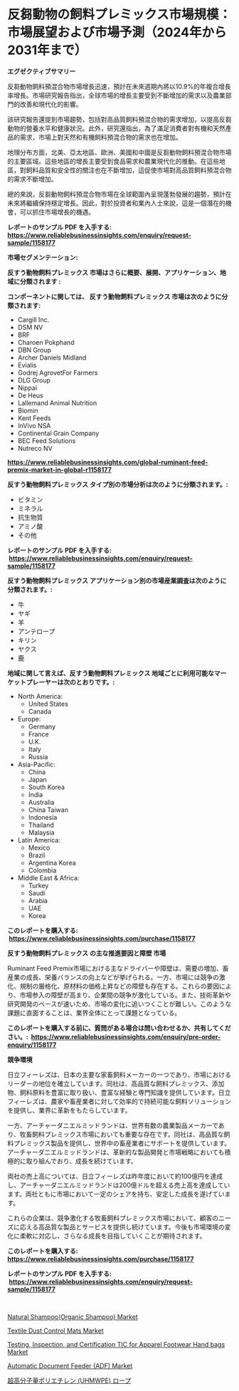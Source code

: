 <p><h1>反芻動物の飼料プレミックス市場規模：市場展望および市場予測（2024年から2031年まで）</h1></p><p><strong>エグゼクティブサマリー</strong></p>
<p><p>反芻動物飼料預混合物市場增長迅速，預計在未來週期內將以10.9%的年複合增長率增長。市場研究報告指出，全球市場的增長主要受到不斷增加的需求以及農業部門的改善和現代化的影響。</p><p>該研究報告還提到市場趨勢，包括對高品質飼料預混合物的需求增加，以提高反芻動物的營養水平和健康狀況。此外，研究還指出，為了滿足消費者對有機和天然產品的需求，市場上對天然和有機飼料預混合物的需求也在增加。</p><p>地理分布方面，北美、亞太地區、歐洲、美國和中國是反芻動物飼料預混合物市場的主要區域。這些地區的增長主要受到食品需求和農業現代化的推動。在這些地區，對飼料品質和安全性的關注也在不斷增加，這促使市場對高品質飼料預混合物的需求不斷增加。</p><p>總的來說，反芻動物飼料預混合物市場在全球範圍內呈現蓬勃發展的趨勢，預計在未來將繼續保持穩定增長。因此，對於投資者和業內人士來說，這是一個潛在的機會，可以抓住市場增長的機遇。</p></p>
<p><strong>レポートのサンプル PDF を入手する: <a href="https://www.reliablebusinessinsights.com/enquiry/request-sample/1158177">https://www.reliablebusinessinsights.com/enquiry/request-sample/1158177</a></strong></p>
<p><strong>市場セグメンテーション:</strong></p>
<p><strong> 反すう動物飼料プレミックス 市場はさらに概要、展開、アプリケーション、地域に分類されます :</strong></p>
<p><strong>コンポーネントに関しては、 反すう動物飼料プレミックス 市場は次のように分類されます: &nbsp;</strong></p>
<p><ul><li>Cargill Inc.</li><li>DSM NV</li><li>BRF</li><li>Charoen Pokphand</li><li>DBN Group</li><li>Archer Daniels Midland</li><li>Evialis</li><li>Godrej AgrovetFor Farmers</li><li>DLG Group</li><li>Nippai</li><li>De Heus</li><li>Lallemand Animal Nutrition</li><li>Biomin</li><li>Kent Feeds</li><li>InVivo NSA</li><li>Continental Grain Company</li><li>BEC Feed Solutions</li><li>Nutreco NV</li></ul></p>
<p><strong><a href="https://www.reliablebusinessinsights.com/global-ruminant-feed-premix-market-in-global-r1158177">https://www.reliablebusinessinsights.com/global-ruminant-feed-premix-market-in-global-r1158177</a></strong></p>
<p><strong> 反すう動物飼料プレミックス タイプ別の市場分析は次のように分類されます。:</strong></p>
<p><ul><li>ビタミン</li><li>ミネラル</li><li>抗生物質</li><li>アミノ酸</li><li>その他</li></ul></p>
<p><strong>レポートのサンプル PDF を入手する: &nbsp;<a href="https://www.reliablebusinessinsights.com/enquiry/request-sample/1158177">https://www.reliablebusinessinsights.com/enquiry/request-sample/1158177</a></strong></p>
<p><strong> 反すう動物飼料プレミックス アプリケーション別の市場産業調査は次のように分類されます。:</strong></p>
<p><ul><li>牛</li><li>ヤギ</li><li>羊</li><li>アンテロープ</li><li>キリン</li><li>ヤクス</li><li>鹿</li></ul></p>
<p><strong>地域に関して言えば、反すう動物飼料プレミックス 地域ごとに利用可能なマーケットプレーヤーは次のとおりです。:</strong></p>
<p><ul>
    <li>
        North America:
        <ul>
            <li>United States</li>
            <li>Canada</li>
        </ul>
    </li>
    <li>
        Europe:
        <ul>
            <li>Germany</li>
            <li>France</li>
            <li>U.K.</li>
            <li>Italy</li>
            <li>Russia</li>
        </ul>
    </li>
    <li>
        Asia-Pacific:
        <ul>
            <li>China</li>
            <li>Japan</li>
            <li>South Korea</li>
            <li>India</li>
            <li>Australia</li>
            <li>China Taiwan</li>
            <li>Indonesia</li>
            <li>Thailand</li>
            <li>Malaysia</li>
        </ul>
    </li>
    <li>
        Latin America:
        <ul>
            <li>Mexico</li>
            <li>Brazil</li>
            <li>Argentina Korea</li>
            <li>Colombia</li>
        </ul>
    </li>
    <li>
        Middle East & Africa:
        <ul>
            <li>Turkey</li>
            <li>Saudi</li>
            <li>Arabia</li>
            <li>UAE</li>
            <li>Korea</li>
        </ul>
    </li>
    </ul></p>
<p><strong>このレポートを購入する: &nbsp;<a href="https://www.reliablebusinessinsights.com/purchase/1158177">https://www.reliablebusinessinsights.com/purchase/1158177</a></strong></p>
<p><strong>反すう動物飼料プレミックス の主な推進要因と障壁 市場</strong></p>
<p><p>Ruminant Feed Premix市場における主なドライバーや障壁は、需要の増加、畜産業の成長、栄養バランスの向上などが挙げられる。一方、市場には競争の激化、規制の厳格化、原材料の価格上昇などの障壁も存在する。これらの要因により、市場参入の障壁が高まり、企業間の競争が激化している。また、技術革新や研究開発のペースが速いため、市場の変化に追いつくことが難しい。このような課題に直面することは、業界全体にとって課題となっている。</p></p>
<p><strong>このレポートを購入する前に、質問がある場合は問い合わせるか、共有してください。:&nbsp; <a href="https://www.reliablebusinessinsights.com/enquiry/pre-order-enquiry/1158177">https://www.reliablebusinessinsights.com/enquiry/pre-order-enquiry/1158177</a></strong></p>
<p><strong>競争環境</strong></p>
<p><p>日立フィーレズは、日本の主要な家畜飼料メーカーの一つであり、市場におけるリーダーの地位を確立しています。同社は、高品質な飼料プレミックス、添加物、飼料原料を豊富に取り扱い、豊富な経験と専門知識を提供しています。日立フィーレズは、農家や畜産業者に対して効率的で持続可能な飼料ソリューションを提供し、業界に革新をもたらしています。</p><p>一方、アーチャーダニエルミッドランドは、世界有数の農業製品メーカーであり、牧畜飼料プレミックス市場においても重要な存在です。同社は、高品質な飼料プレミックス製品を提供し、世界中の畜産業者にサポートを提供しています。アーチャーダニエルミッドランドは、革新的な製品開発と市場戦略においても積極的に取り組んでおり、成長を続けています。</p><p>両社の売上高については、日立フィーレズは昨年度において約100億円を達成し、アーチャーダニエルミッドランドは200億ドルを超える売上高を達成しています。両社ともに市場において一定のシェアを持ち、安定した成長を遂げています。</p><p>これらの企業は、競争激化する牧畜飼料プレミックス市場において、顧客のニーズに応える高品質な製品とサービスを提供し続けています。今後も市場環境の変化に柔軟に対応し、さらなる成長を目指していくことが期待されます。</p></p>
<p><strong>このレポートを購入する: &nbsp; <a href="https://www.reliablebusinessinsights.com/purchase/1158177">https://www.reliablebusinessinsights.com/purchase/1158177</a></strong></p>
<p><strong>レポートのサンプル PDF を入手する: &nbsp;<a href="https://www.reliablebusinessinsights.com/enquiry/request-sample/1158177">https://www.reliablebusinessinsights.com/enquiry/request-sample/1158177</a></strong><strong></strong></p>
<p>&nbsp;</p>
<p><p><a href="https://issuu.com/reportprime-2/docs/natural-shampooorganic-shampoo-market-size-2030.pp">Natural Shampoo(Organic Shampoo) Market</a></p><p><a href="https://github.com/nancykennedykellievqfqt2/Market-Research-Report-List-2/blob/main/textile-dust-control-mats-market.md">Textile Dust Control Mats Market</a></p><p><a href="https://github.com/seekum/Market-Research-Report-List-2/blob/main/testing-inspection-and-certification-tic-for-apparel-footwear-hand-bags-market.md">Testing, Inspection, and Certification TIC for Apparel Footwear Hand bags Market</a></p><p><a href="https://issuu.com/reportprime-2/docs/automatic-document-feeder-adf-market-size-2030.ppt">Automatic Document Feeder (ADF) Market</a></p><p><a href="https://github.com/RudyBoyer2017/Market-Research-Report-List-1/blob/main/953015284892.md">超高分子量ポリエチレン (UHMWPE) ロープ</a></p></p>